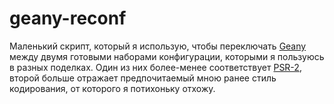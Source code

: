 # geany-reconf

Маленький скрипт, который я использую, чтобы переключать [Geany](http://geany.org/) между двумя готовыми наборами конфигурации, которыми я пользуюсь в разных поделках. Один из них более-менее соответствует [PSR-2](http://www.php-fig.org/psr/psr-2/ru/), второй больше отражает предпочитаемый мною ранее стиль кодирования, от которого я потихоньку отхожу.


